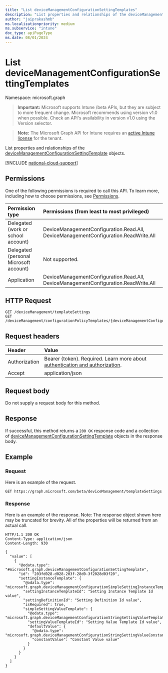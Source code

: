 ```yaml
---
title: "List deviceManagementConfigurationSettingTemplates"
description: "List properties and relationships of the deviceManagementConfigurationSettingTemplate objects."
author: "jaiprakashmb"
ms.localizationpriority: medium
ms.subservice: "intune"
doc_type: apiPageType
ms.date: 08/01/2024
---
```


# List deviceManagementConfigurationSettingTemplates

Namespace: microsoft.graph

> **Important:** Microsoft supports Intune /beta APIs, but they are subject to more frequent change. Microsoft recommends using version v1.0 when possible. Check an API's availability in version v1.0 using the Version selector.

> **Note:** The Microsoft Graph API for Intune requires an [active Intune license](https://go.microsoft.com/fwlink/?linkid=839381) for the tenant.

List properties and relationships of the [deviceManagementConfigurationSettingTemplate](../resources/intune-deviceconfigv2-devicemanagementconfigurationsettingtemplate.md) objects.

[!INCLUDE [national-cloud-support](../../includes/all-clouds.md)]

## Permissions
One of the following permissions is required to call this API. To learn more, including how to choose permissions, see [Permissions](/graph/permissions-reference).

|Permission type|Permissions (from least to most privileged)|
|:---|:---|
|Delegated (work or school account)|DeviceManagementConfiguration.Read.All, DeviceManagementConfiguration.ReadWrite.All|
|Delegated (personal Microsoft account)|Not supported.|
|Application|DeviceManagementConfiguration.Read.All, DeviceManagementConfiguration.ReadWrite.All|

## HTTP Request
<!-- {
  "blockType": "ignored"
}
-->
```http
GET /deviceManagement/templateSettings
GET /deviceManagement/configurationPolicyTemplates/{deviceManagementConfigurationPolicyTemplateId}/settingTemplates
```

## Request headers
|Header|Value|
|:---|:---|
|Authorization|Bearer {token}. Required. Learn more about [authentication and authorization](/graph/auth/auth-concepts).|
|Accept|application/json|

## Request body
Do not supply a request body for this method.

## Response
If successful, this method returns a `200 OK` response code and a collection of [deviceManagementConfigurationSettingTemplate](../resources/intune-deviceconfigv2-devicemanagementconfigurationsettingtemplate.md) objects in the response body.

## Example

### Request
Here is an example of the request.
```http
GET https://graph.microsoft.com/beta/deviceManagement/templateSettings
```

### Response
Here is an example of the response. Note: The response object shown here may be truncated for brevity. All of the properties will be returned from an actual call.
```http
HTTP/1.1 200 OK
Content-Type: application/json
Content-Length: 930

{
  "value": [
    {
      "@odata.type": "#microsoft.graph.deviceManagementConfigurationSettingTemplate",
      "id": "203fd028-d028-203f-28d0-3f2028d03f20",
      "settingInstanceTemplate": {
        "@odata.type": "microsoft.graph.deviceManagementConfigurationSimpleSettingInstanceTemplate",
        "settingInstanceTemplateId": "Setting Instance Template Id value",
        "settingDefinitionId": "Setting Definition Id value",
        "isRequired": true,
        "simpleSettingValueTemplate": {
          "@odata.type": "microsoft.graph.deviceManagementConfigurationStringSettingValueTemplate",
          "settingValueTemplateId": "Setting Value Template Id value",
          "defaultValue": {
            "@odata.type": "microsoft.graph.deviceManagementConfigurationStringSettingValueConstantDefaultTemplate",
            "constantValue": "Constant Value value"
          }
        }
      }
    }
  ]
}
```
